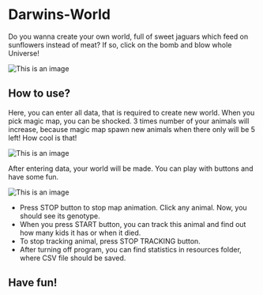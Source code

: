 # Darwins-World

Do you wanna create your own world, full of sweet jaguars which feed on sunflowers instead of meat? If so, click on the bomb and blow whole Universe!

![This is an image](https://github.com/pvtrov/resources/blob/main/start.png)


## How to use?

Here, you can enter all data, that is required to create new world. When you pick magic map, you can be shocked.
3 times number of your animals will increase, because magic map spawn new animals when there only will be 5 left! 
How cool is that!

![This is an image](https://github.com/pvtrov/resources/blob/main/initForm.png)

After entering data, your world will be made.
You can play with buttons and have some fun.

![This is an image](https://github.com/pvtrov/resources/blob/main/tracked.png)

- Press STOP button to stop map animation. Click any animal. Now, you should see its genotype.
- When you press START button, you can track this animal and find out how many kids it has or when it died.
- To stop tracking animal, press STOP TRACKING button.
- After turning off program, you can find statistics in resources folder, where CSV file should be saved.


## Have fun!
